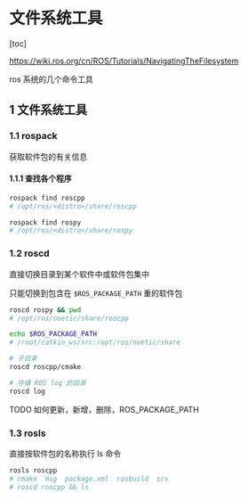 # 文件系统工具

[toc]

<https://wiki.ros.org/cn/ROS/Tutorials/NavigatingTheFilesystem>

ros 系统的几个命令工具

## 1 文件系统工具

### 1.1 rospack

获取软件包的有关信息

#### 1.1.1 查找各个程序

```bash
rospack find roscpp
# /opt/ros/<distro>/share/roscpp

rospack find rospy
# /opt/ros/<distro>/share/rospy
```

### 1.2 roscd

直接切换目录到某个软件中或软件包集中

只能切换到包含在 `$ROS_PACKAGE_PATH` 重的软件包

```bash
roscd rospy && pwd
# /opt/ros/noetic/share/roscpp

echo $ROS_PACKAGE_PATH
# /root/catkin_ws/src:/opt/ros/noetic/share

# 子目录
roscd roscpp/cmake

# 存储 ROS log 的目录
roscd log
```

TODO 如何更新，新增，删除，ROS_PACKAGE_PATH

### 1.3 rosls

直接按软件包的名称执行 ls 命令

```bash
rosls roscpp
# cmake  msg  package.xml  rosbuild  srv
# roscd roscpp && ls
```
